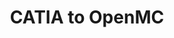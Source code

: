 ---
layout: project
title: "CATIA to OpenMC"
description: "I developed a software interface between Catia and OpenMC for NAAREA, enabling automated generation of nuclear simulation datasets from complex CAD geometries. The project involved creating a robust Python-based tool that can transform arbitrary mesh geometries into OpenMC-compatible nuclear simulation inputs, supporting various mesh types including tetrahedral and prismatic elements. The interface I designed allows seamless translation of geometric and material information, handling intricate details such as material compositions, temperature distributions, and boundary conditions. Crucially, the software was architected with a modular and extensible design, allowing for easy upgrades and future modifications. This approach ensures that the tool can be readily adapted to evolving simulation requirements and new geometric configurations. By developing a flexible data processing algorithm, the tool can generate precise neutron transport simulation inputs directly from Catia-produced meshes. A key achievement was implementing a comprehensive testing framework with four sophisticated test cases that validate the interface's capability to handle different geometric configurations and material compositions. The solution includes automated error logging, result generation scripts, and the ability to track neutronics simulation convergence indicators. The development prioritized software engineering best practices, ensuring portability across Windows and Linux platforms, minimal dependency on non-standard libraries, and full version control."
short_description: "I developed a Catia-OpenMC interface for NAAREA that automates the creation of nuclear simulation datasets from complex CAD geometries, supporting various mesh types and handling intricate material and boundary condition details. This robust, modular Python tool, built with software engineering best practices, ensures portability and simplifies future adaptations to evolving simulation needs."
start_date: 2022-06-01
end_date: 2022-09-31
client: "NAAREA"
skills:
  - Python
  - OpenMC
  - Unit testing

---